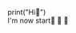print("Hi👋")  
I'm now start🌱
👀 
 💞️ 
<!---
sweetie-orange/sweetie-orange is a ✨ special ✨ repository because its `README.md` (this file) appears on your GitHub profile.
You can click the Preview link to take a look at your changes.
--->
